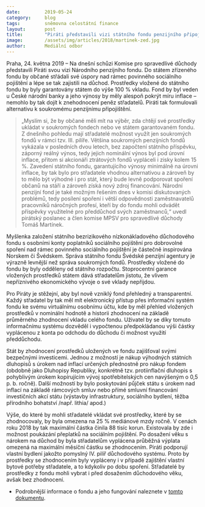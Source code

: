 ```yaml
---
date:         2019-05-24
category:     blog
tags:         sněmovna celostátní finance
layout:       post
title:        "Piráti představili vizi státního fondu penzijního připojištění"
image:        /assets/img/articles/2018/martinek-zed.jpg
author:       Mediální odbor
---
```

 

Praha, 24. května 2019 – Na dnešní schůzi Komise pro spravedlivé důchody představili Piráti svou vizi Národního penzijního fondu. Do státem zřízeného fondu by občané střádali své úspory nad rámec povinného sociálního pojištění a lépe se tak zajistili na důchod. Prostředky vložené do státního fondu by byly garantovány státem do výše 100 % vkladu. Fond by byl veden u České národní banky a jeho výnosy by měly alespoň pokrýt míru inflace – nemohlo by tak dojít k znehodnocení peněz střadatelů. Piráti tak formulovali alternativu k soukromému penzijnímu připojištění. 

> „Myslím si, že by občané měli mít na výběr, zda chtějí své prostředky ukládat v soukromých fondech nebo ve státem garantovaném fondu. Z dnešního pohledu mají střadatelé možnost využít jen soukromých fondů v rámci tzv. III. pilíře. Většina soukromých penzijních fondů vykázala v posledních dvou letech, bez započtení státního příspěvku, záporný reálný výnos, tedy jejich nominální výnos byl pod úrovní inflace, přitom si akcionáři ztrátových fondů vypláceli i zisky kolem 15 %. Zavedení státního fondu, garantujícího výnosy minimálně na úrovni inflace, by tak bylo pro střadatele vhodnou alternativou a zároveň by to mělo být výhodné i pro stát, který bude levně podporovat spoření občanů na stáří a zároveň získá nový zdroj financování. Národní penzijní fond je také možným řešením dnes v komisi diskutovaných problémů, tedy posílení spoření i větší odpovědnosti zaměstnavatelů pracovníků náročných profesí, kteří by do fondu mohli odvádět příspěvky využitelné pro předdůchod svých zaměstnanců,“ uvedl pirátský poslanec a člen komise MPSV pro spravedlivé důchody Tomáš Martínek.

Myšlenka založení státního bezrizikového nízkonákladového důchodového fondu s osobními konty poplatníků sociálního pojištění pro dobrovolné spoření nad rámec povinného sociálního pojištění je částečně inspirována Norskem či Švédskem. Správa státního fondu Švédské penzijní agentury je výrazně levnější než správa soukromých fondů. Prostředky vložené do fondu by byly odděleny od státního rozpočtu. Stoprocentní garance vložených prostředků státem dává střadatelům jistotu, že vlivem nepříznivého ekonomického vývoje o své vklady nepřijdou.

Pro Piráty je stěžejní, aby byl nově vzniklý fond přehledný a transparentní. Každý střadatel by tak měl mít elektronický přístup přes informační systém fondu ke svému virtuálnímu osobnímu účtu, kde by měl přehled vložených prostředků v nominální hodnotě a historii zhodnocení na základě průměrného zhodnocení vkladu celého fondu. Uživatel by se díky tomuto informačnímu systému dozvěděl i vypočtenou předpokládanou výši částky vyplácenou z konta po odchodu do důchodu či možnost využití předdůchodu.   

Stát by zhodnocení prostředků uložených ve fondu zajišťoval svými bezpečnými investicemi. Jednou z možností je nákup výhodných státních dluhopisů s úrokem nad inflací určených přednostně pro nákup fondem (obdobně jako Dluhopisy Republiky, konkrétně tzv. protiinflační dluhopis s pohyblivým úrokem kopírujícím vývoj spotřebitelských cen navýšeným o 0,5 p. b. ročně). Další možností by bylo poskytování půjček státu s úrokem nad inflací na základě rámcových smluv nebo přímé smluvní financování investičních akcí státu (výstavby infrastruktury, sociálního bydlení, těžba přírodního bohatství /např. lithia/ apod.) 

Výše, do které by mohli střadatelé vkládat své prostředky, které by se zhodnocovaly, by byla omezena na 25 % mediánové mzdy ročně. V cenách roku 2018 by tak maximální částka činila 88 tisíc korun. Existovala by zde i možnost poukázání přeplatků na sociálním pojištění. Po dosažení věku s nárokem na důchod by byla střadatelům vyplácena průběžná výplata omezená na maximální měsíční částku se zhodnocením. Piráti podporují vlastní bydlení jakožto pomyslný IV. pilíř důchodového systému. Proto by prostředky se zhodnocením byly vypláceny i v případě zajištění vlastní bytové potřeby střadatele, a to kdykoliv po dobu spoření. Střadatelé by prostředky z fondu mohli vybrat i před dosažením důchodového věku, avšak bez zhodnocení.
 

* Podrobnější informace o fondu a jeho fungování naleznete v [tomto dokumentu](http://www.pirati.cz/assets/pdf/vize-npf.pdf).
